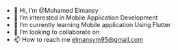 - 👋 Hi, I’m @Mohamed Elmansy
- 👀 I’m interested in Mobile Application Development
- 🌱 I’m currently learning  Mobile application Using Flutter
- 💞️ I’m looking to collaborate on 
- 📫 How to reach me elmansym95@gmail.com

<!---
Mohamed22Elmansy/Mohamed22Elmansy is a ✨ special ✨ repository because its `README.md` (this file) appears on your GitHub profile.
You can click the Preview link to take a look at your changes.
--->
